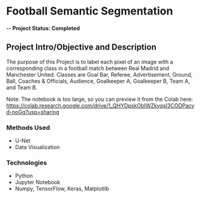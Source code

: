 # Football Semantic Segmentation

#### -- Project Status: Completed

## Project Intro/Objective and Description
The purpose of this Project is to label each pixel of an image with a corresponding class in a football match between Real Madrid and Manchester United. Classes are Goal Bar, Referee, Advertisement, Ground, Ball, Coaches & Officials, Audience, Goalkeeper A, Goalkeeper B, Team A, and Team B.

Note: The notebook is too large, so you can preview it from the Colab here: https://colab.research.google.com/drive/1_QHYDpskObIWZkyqsI3CODPacyd-noGg?usp=sharing

### Methods Used
* U-Net
* Data Visualization

### Technologies
* Python
* Jupyter Notebook
* Numpy, TensorFlow, Keras, Matplotlib
